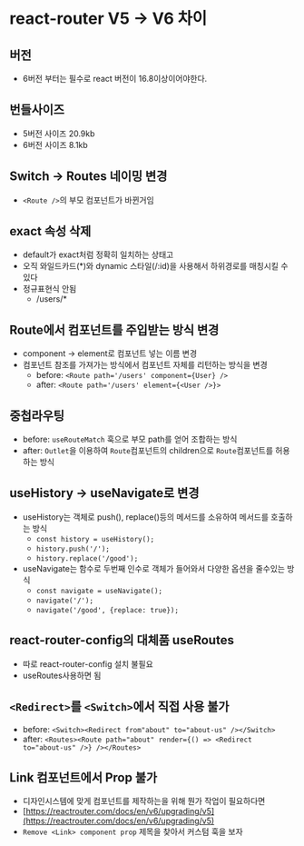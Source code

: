 # react-router V5 -> V6 차이

## 버전

- 6버전 부터는 필수로 react 버전이 16.8이상이어야한다.

## 번들사이즈

- 5버전 사이즈 20.9kb
- 6버전 사이즈 8.1kb

## Switch -> Routes 네이밍 변경

- `<Route />`의 부모 컴포넌트가 바뀐거임

## exact 속성 삭제

- default가 exact처럼 정확히 일치하는 상태고
- 오직 와일드카드(*)와 dynamic 스타일(/:id)을 사용해서 하위경로를 매칭시킬 수 있다
- 정규표현식 안됨
  - /users/*

## Route에서 컴포넌트를 주입받는 방식 변경

- component -> element로 컴포넌트 넣는 이름 변경
- 컴포넌트 참조를 가져가는 방식에서 컴포넌트 자체를 리턴하는 방식을 변경
  - before: `<Route path='/users' component={User} />`
  - after: `<Route path='/users' element={<User />}>`

## 중첩라우팅

- before: `useRouteMatch` 훅으로 부모 path를 얻어 조합하는 방식
- after:  `Outlet`을 이용하여 `Route`컴포넌트의 children으로 `Route`컴포넌트를 허용하는 방식

## useHistory -> useNavigate로 변경

- useHistory는 객체로 push(), replace()등의 메서드를 소유하여 메서드를 호출하는 방식
  - `const history = useHistory();`
  - `history.push('/');`
  - `history.replace('/good');`
- useNavigate는 함수로 두번째 인수로 객체가 들어와서 다양한 옵션을 줄수있는 방식
  - `const navigate = useNavigate();`
  - `navigate('/');`
  - `navigate('/good', {replace: true});`

## react-router-config의 대체품 useRoutes

- 따로 react-router-config 설치 불필요
- useRoutes사용하면 됨

## `<Redirect>`를 `<Switch>`에서 직접 사용 불가

- before: `<Switch><Redirect from"about" to="about-us" /></Switch>`
- after: `<Routes><Route path="about" render={() => <Redirect to="about-us" />} /></Routes>`

## Link 컴포넌트에서 Prop 불가

- 디자인시스템에 맞게 컴포넌트를 제작하는을 위해 뭔가 작업이 필요하다면
- [https://reactrouter.com/docs/en/v6/upgrading/v5](https://reactrouter.com/docs/en/v6/upgrading/v5)
- `Remove <Link> component prop` 제목을 찾아서 커스텀 훅을 보자
